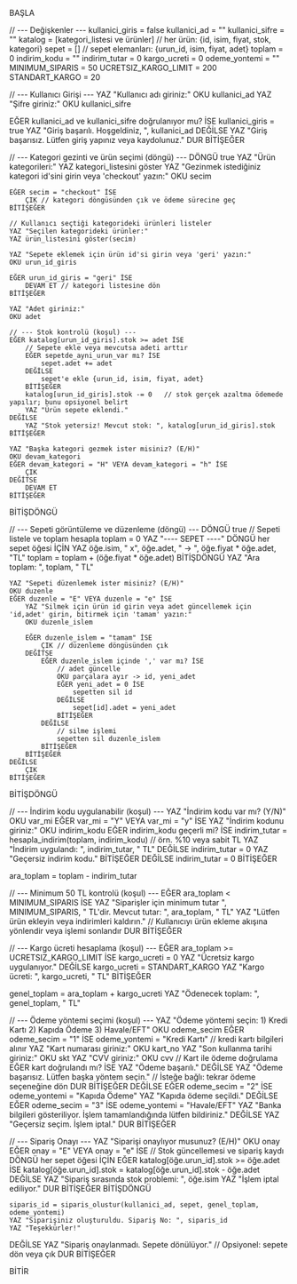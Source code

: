 BAŞLA

// --- Değişkenler ---
kullanici_giris = false
kullanici_ad = ""
kullanici_sifre = ""
katalog = [kategori_listesi ve ürünler]    // her ürün: {id, isim, fiyat, stok, kategori}
sepet = []                                 // sepet elemanları: {urun_id, isim, fiyat, adet}
toplam = 0
indirim_kodu = ""
indirim_tutar = 0
kargo_ucreti = 0
odeme_yontemi = ""
MINIMUM_SIPARIS = 50
UCRETSIZ_KARGO_LIMIT = 200
STANDART_KARGO = 20

// --- Kullanıcı Girişi ---
YAZ "Kullanıcı adı giriniz:"
OKU kullanici_ad
YAZ "Şifre giriniz:"
OKU kullanici_sifre

EĞER kullanici_ad ve kullanici_sifre doğrulanıyor mu? İSE
    kullanici_giris = true
    YAZ "Giriş başarılı. Hoşgeldiniz, ", kullanici_ad
DEĞİLSE
    YAZ "Giriş başarısız. Lütfen giriş yapınız veya kaydolunuz."
    DUR
BİTİŞEĞER

// --- Kategori gezinti ve ürün seçimi (döngü) ---
DÖNGÜ true
    YAZ "Ürün kategorileri:"
    YAZ kategori_listesini göster
    YAZ "Gezinmek istediğiniz kategori id'sini girin veya 'checkout' yazın:"
    OKU secim
    
    EĞER secim = "checkout" İSE
        ÇIK // kategori döngüsünden çık ve ödeme sürecine geç
    BİTİŞEĞER

    // Kullanıcı seçtiği kategorideki ürünleri listeler
    YAZ "Seçilen kategorideki ürünler:"
    YAZ ürün_listesini göster(secim)

    YAZ "Sepete eklemek için ürün id'si girin veya 'geri' yazın:"
    OKU urun_id_giris

    EĞER urun_id_giris = "geri" İSE
        DEVAM ET // kategori listesine dön
    BİTİŞEĞER

    YAZ "Adet giriniz:"
    OKU adet

    // --- Stok kontrolü (koşul) ---
    EĞER katalog[urun_id_giris].stok >= adet İSE
        // Sepete ekle veya mevcutsa adeti arttır
        EĞER sepetde_ayni_urun_var mı? İSE
            sepet.adet += adet
        DEĞİLSE
            sepet'e ekle {urun_id, isim, fiyat, adet}
        BİTİŞEĞER
        katalog[urun_id_giris].stok -= 0   // stok gerçek azaltma ödemede yapılır; bunu opsiyonel belirt
        YAZ "Ürün sepete eklendi."
    DEĞİLSE
        YAZ "Stok yetersiz! Mevcut stok: ", katalog[urun_id_giris].stok
    BİTİŞEĞER

    YAZ "Başka kategori gezmek ister misiniz? (E/H)"
    OKU devam_kategori
    EĞER devam_kategori = "H" VEYA devam_kategori = "h" İSE
        ÇIK
    DEĞİTSE
        DEVAM ET
    BİTİŞEĞER
BİTİŞDÖNGÜ

// --- Sepeti görüntüleme ve düzenleme (döngü) ---
DÖNGÜ true
    // Sepeti listele ve toplam hesapla
    toplam = 0
    YAZ "---- SEPET ----"
    DÖNGÜ her sepet öğesi İÇİN
        YAZ öğe.isim, " x", öğe.adet, " -> ", öğe.fiyat * öğe.adet, "TL"
        toplam = toplam + (öğe.fiyat * öğe.adet)
    BİTİŞDÖNGÜ
    YAZ "Ara toplam: ", toplam, " TL"

    YAZ "Sepeti düzenlemek ister misiniz? (E/H)"
    OKU duzenle
    EĞER duzenle = "E" VEYA duzenle = "e" İSE
        YAZ "Silmek için ürün id girin veya adet güncellemek için 'id,adet' girin, bitirmek için 'tamam' yazın:"
        OKU duzenle_islem

        EĞER duzenle_islem = "tamam" İSE
            ÇIK // düzenleme döngüsünden çık
        DEĞİTSE
            EĞER duzenle_islem içinde ',' var mı? İSE
                // adet güncelle
                OKU parçalara ayır -> id, yeni_adet
                EĞER yeni_adet = 0 İSE
                    sepetten sil id
                DEĞİLSE
                    sepet[id].adet = yeni_adet
                BİTİŞEĞER
            DEĞİLSE
                // silme işlemi
                sepetten sil duzenle_islem
            BİTİŞEĞER
        BİTİŞEĞER
    DEĞİLSE
        ÇIK
    BİTİŞEĞER
BİTİŞDÖNGÜ

// --- İndirim kodu uygulanabilir (koşul) ---
YAZ "İndirim kodu var mı? (Y/N)"
OKU var_mi
EĞER var_mi = "Y" VEYA var_mi = "y" İSE
    YAZ "İndirim kodunu giriniz:"
    OKU indirim_kodu
    EĞER indirim_kodu geçerli mi? İSE
        indirim_tutar = hesapla_indirim(toplam, indirim_kodu)   // örn. %10 veya sabit TL
        YAZ "İndirim uygulandı: ", indirim_tutar, " TL"
    DEĞİLSE
        indirim_tutar = 0
        YAZ "Geçersiz indirim kodu."
    BİTİŞEĞER
DEĞİLSE
    indirim_tutar = 0
BİTİŞEĞER

ara_toplam = toplam - indirim_tutar

// --- Minimum 50 TL kontrolü (koşul) ---
EĞER ara_toplam < MINIMUM_SIPARIS İSE
    YAZ "Siparişler için minimum tutar ", MINIMUM_SIPARIS, " TL'dir. Mevcut tutar: ", ara_toplam, " TL"
    YAZ "Lütfen ürün ekleyin veya indirimleri kaldırın."
    // Kullanıcıyı ürün ekleme akışına yönlendir veya işlemi sonlandır
    DUR
BİTİŞEĞER

// --- Kargo ücreti hesaplama (koşul) ---
EĞER ara_toplam >= UCRETSIZ_KARGO_LIMIT İSE
    kargo_ucreti = 0
    YAZ "Ücretsiz kargo uygulanıyor."
DEĞİLSE
    kargo_ucreti = STANDART_KARGO
    YAZ "Kargo ücreti: ", kargo_ucreti, " TL"
BİTİŞEĞER

genel_toplam = ara_toplam + kargo_ucreti
YAZ "Ödenecek toplam: ", genel_toplam, " TL"

// --- Ödeme yöntemi seçimi (koşul) ---
YAZ "Ödeme yöntemi seçin: 1) Kredi Kartı 2) Kapıda Ödeme 3) Havale/EFT"
OKU odeme_secim
EĞER odeme_secim = "1" İSE
    odeme_yontemi = "Kredi Kartı"
    // kredi kartı bilgileri alınır
    YAZ "Kart numarası giriniz:"
    OKU kart_no
    YAZ "Son kullanma tarihi giriniz:"
    OKU skt
    YAZ "CVV giriniz:"
    OKU cvv
    // Kart ile ödeme doğrulama
    EĞER kart doğrulandı mı? İSE
        YAZ "Ödeme başarılı."
    DEĞİLSE
        YAZ "Ödeme başarısız. Lütfen başka yöntem seçin."
        // İsteğe bağlı: tekrar ödeme seçeneğine dön
        DUR
    BİTİŞEĞER
DEĞİLSE EĞER odeme_secim = "2" İSE
    odeme_yontemi = "Kapıda Ödeme"
    YAZ "Kapıda ödeme seçildi."
DEĞİLSE EĞER odeme_secim = "3" İSE
    odeme_yontemi = "Havale/EFT"
    YAZ "Banka bilgileri gösteriliyor. İşlem tamamlandığında lütfen bildiriniz."
DEĞİLSE
    YAZ "Geçersiz seçim. İşlem iptal."
    DUR
BİTİŞEĞER

// --- Sipariş Onayı ---
YAZ "Siparişi onaylıyor musunuz? (E/H)"
OKU onay
EĞER onay = "E" VEYA onay = "e" İSE
    // Stok güncellemesi ve sipariş kaydı
    DÖNGÜ her sepet öğesi İÇİN
        EĞER katalog[öğe.urun_id].stok >= öğe.adet İSE
            katalog[öğe.urun_id].stok = katalog[öğe.urun_id].stok - öğe.adet
        DEĞİLSE
            YAZ "Sipariş sırasında stok problemi: ", öğe.isim
            YAZ "İşlem iptal ediliyor."
            DUR
        BİTİŞEĞER
    BİTİŞDÖNGÜ

    siparis_id = siparis_olustur(kullanici_ad, sepet, genel_toplam, odeme_yontemi)
    YAZ "Siparişiniz oluşturuldu. Sipariş No: ", siparis_id
    YAZ "Teşekkürler!"
DEĞİLSE
    YAZ "Sipariş onaylanmadı. Sepete dönülüyor."
    // Opsiyonel: sepete dön veya çık
    DUR
BİTİŞEĞER

BİTİR
